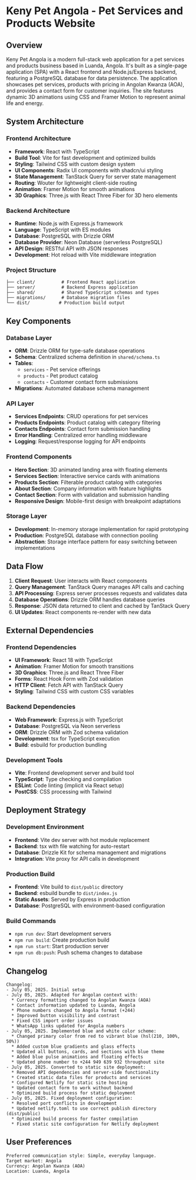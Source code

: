 # Keny Pet Angola - Pet Services and Products Website

## Overview

Keny Pet Angola is a modern full-stack web application for a pet services and products business based in Luanda, Angola. It's built as a single-page application (SPA) with a React frontend and Node.js/Express backend, featuring a PostgreSQL database for data persistence. The application showcases pet services, products with pricing in Angolan Kwanza (AOA), and provides a contact form for customer inquiries. The site features dynamic 3D animations using CSS and Framer Motion to represent animal life and energy.

## System Architecture

### Frontend Architecture
- **Framework**: React with TypeScript
- **Build Tool**: Vite for fast development and optimized builds
- **Styling**: Tailwind CSS with custom design system
- **UI Components**: Radix UI components with shadcn/ui styling
- **State Management**: TanStack Query for server state management
- **Routing**: Wouter for lightweight client-side routing
- **Animation**: Framer Motion for smooth animations
- **3D Graphics**: Three.js with React Three Fiber for 3D hero elements

### Backend Architecture
- **Runtime**: Node.js with Express.js framework
- **Language**: TypeScript with ES modules
- **Database**: PostgreSQL with Drizzle ORM
- **Database Provider**: Neon Database (serverless PostgreSQL)
- **API Design**: RESTful API with JSON responses
- **Development**: Hot reload with Vite middleware integration

### Project Structure
```
├── client/          # Frontend React application
├── server/          # Backend Express application
├── shared/          # Shared TypeScript schemas and types
├── migrations/      # Database migration files
└── dist/           # Production build output
```

## Key Components

### Database Layer
- **ORM**: Drizzle ORM for type-safe database operations
- **Schema**: Centralized schema definition in `shared/schema.ts`
- **Tables**: 
  - `services` - Pet service offerings
  - `products` - Pet product catalog
  - `contacts` - Customer contact form submissions
- **Migrations**: Automated database schema management

### API Layer
- **Services Endpoints**: CRUD operations for pet services
- **Products Endpoints**: Product catalog with category filtering
- **Contacts Endpoints**: Contact form submission handling
- **Error Handling**: Centralized error handling middleware
- **Logging**: Request/response logging for API endpoints

### Frontend Components
- **Hero Section**: 3D animated landing area with floating elements
- **Services Section**: Interactive service cards with animations
- **Products Section**: Filterable product catalog with categories
- **About Section**: Company information with feature highlights
- **Contact Section**: Form with validation and submission handling
- **Responsive Design**: Mobile-first design with breakpoint adaptations

### Storage Layer
- **Development**: In-memory storage implementation for rapid prototyping
- **Production**: PostgreSQL database with connection pooling
- **Abstraction**: Storage interface pattern for easy switching between implementations

## Data Flow

1. **Client Request**: User interacts with React components
2. **Query Management**: TanStack Query manages API calls and caching
3. **API Processing**: Express server processes requests and validates data
4. **Database Operations**: Drizzle ORM handles database queries
5. **Response**: JSON data returned to client and cached by TanStack Query
6. **UI Updates**: React components re-render with new data

## External Dependencies

### Frontend Dependencies
- **UI Framework**: React 18 with TypeScript
- **Animation**: Framer Motion for smooth transitions
- **3D Graphics**: Three.js and React Three Fiber
- **Forms**: React Hook Form with Zod validation
- **HTTP Client**: Fetch API with TanStack Query
- **Styling**: Tailwind CSS with custom CSS variables

### Backend Dependencies
- **Web Framework**: Express.js with TypeScript
- **Database**: PostgreSQL via Neon serverless
- **ORM**: Drizzle ORM with Zod schema validation
- **Development**: tsx for TypeScript execution
- **Build**: esbuild for production bundling

### Development Tools
- **Vite**: Frontend development server and build tool
- **TypeScript**: Type checking and compilation
- **ESLint**: Code linting (implicit via React setup)
- **PostCSS**: CSS processing with Tailwind

## Deployment Strategy

### Development Environment
- **Frontend**: Vite dev server with hot module replacement
- **Backend**: tsx with file watching for auto-restart
- **Database**: Drizzle Kit for schema management and migrations
- **Integration**: Vite proxy for API calls in development

### Production Build
- **Frontend**: Vite build to `dist/public` directory
- **Backend**: esbuild bundle to `dist/index.js`
- **Static Assets**: Served by Express in production
- **Database**: PostgreSQL with environment-based configuration

### Build Commands
- `npm run dev`: Start development servers
- `npm run build`: Create production build
- `npm run start`: Start production server
- `npm run db:push`: Push schema changes to database

## Changelog

```
Changelog:
- July 05, 2025. Initial setup
- July 05, 2025. Adapted for Angolan context with:
  * Currency formatting changed to Angolan Kwanza (AOA)
  * Contact information updated to Luanda, Angola
  * Phone numbers changed to Angola format (+244)
  * Improved button visibility and contrast
  * Fixed CSS import order issues
  * WhatsApp links updated for Angola numbers
- July 05, 2025. Implemented blue and white color scheme:
  * Changed primary color from red to vibrant blue (hsl(210, 100%, 50%))
  * Added custom blue gradients and glass effects
  * Updated all buttons, cards, and sections with blue theme
  * Added blue pulse animations and floating effects
  * Updated phone number to +244 949 639 932 throughout site
- July 05, 2025. Converted to static site deployment:
  * Removed API dependencies and server-side functionality
  * Created static data files for products and services
  * Configured Netlify for static site hosting
  * Updated contact form to work without backend
  * Optimized build process for static deployment
- July 05, 2025. Fixed deployment configuration:
  * Resolved port conflicts in development
  * Updated netlify.toml to use correct publish directory (dist/public)
  * Optimized build process for faster compilation
  * Fixed static site configuration for Netlify deployment
```

## User Preferences

```
Preferred communication style: Simple, everyday language.
Target market: Angola
Currency: Angolan Kwanza (AOA)
Location: Luanda, Angola
```